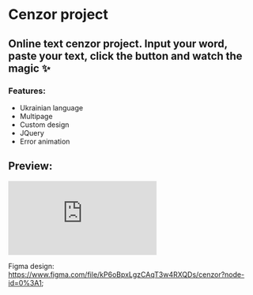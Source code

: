 # Cenzor project
Online text cenzor project. Input your word, paste your text, click the button and watch the magic ✨
---
### Features:
- Ukrainian language
- Multipage
- Custom design
- JQuery
- Error animation

## Preview:

![preview](https://files.fm/thumb_show.php?i=h6bwd3w4g "preview")

Figma design: https://www.figma.com/file/kP6oBpxLgzCAqT3w4RXQDs/cenzor?node-id=0%3A1;
